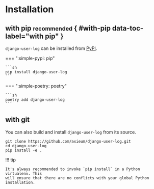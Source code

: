 # Installation

## with pip <small>recommended</small> { #with-pip data-toc-label="with pip" }

`django-user-log` can be installed from [PyPI][pypi].

=== ":simple-pypi: pip"

    ```sh
    pip install django-user-log
    ```

=== ":simple-poetry: poetry"

    ```sh
    poetry add django-user-log
    ```

## with git

You can also build and install `django-user-log` from its source.

```shell
git clone https://github.com/axieum/django-user-log.git
cd django-user-log
pip install -e .
```

!!! tip

    It's always recommended to invoke `pip install` in a Python virtualenv. This
    will ensure that there are no conflicts with your global Python installation.

[pypi]: https://pypi.org/project/django-user-log
